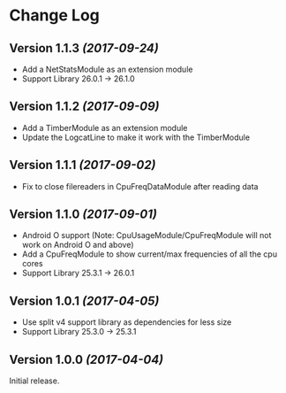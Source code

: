 # Change Log

## Version 1.1.3 *(2017-09-24)*

* Add a NetStatsModule as an extension module
* Support Library 26.0.1 -> 26.1.0

## Version 1.1.2 *(2017-09-09)*

* Add a TimberModule as an extension module
* Update the LogcatLine to make it work with the TimberModule

## Version 1.1.1 *(2017-09-02)*

* Fix to close filereaders in CpuFreqDataModule after reading data

## Version 1.1.0 *(2017-09-01)*

* Android O support (Note: CpuUsageModule/CpuFreqModule will not work on Android O and above)
* Add a CpuFreqModule to show current/max frequencies of all the cpu cores
* Support Library 25.3.1 -> 26.0.1

## Version 1.0.1 *(2017-04-05)*

* Use split v4 support library as dependencies for less size
* Support Library 25.3.0 -> 25.3.1

## Version 1.0.0 *(2017-04-04)*

Initial release.